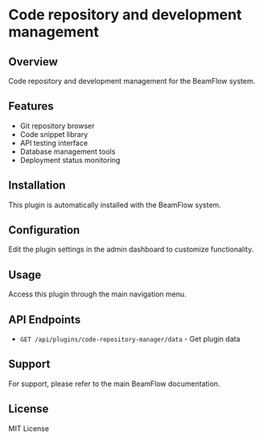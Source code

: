 # Code repository and development management

## Overview

Code repository and development management for the BeamFlow system.

## Features

- Git repository browser
- Code snippet library
- API testing interface
- Database management tools
- Deployment status monitoring

## Installation

This plugin is automatically installed with the BeamFlow system.

## Configuration

Edit the plugin settings in the admin dashboard to customize functionality.

## Usage

Access this plugin through the main navigation menu.

## API Endpoints

- `GET /api/plugins/code-repository-manager/data` - Get plugin data

## Support

For support, please refer to the main BeamFlow documentation.

## License

MIT License
